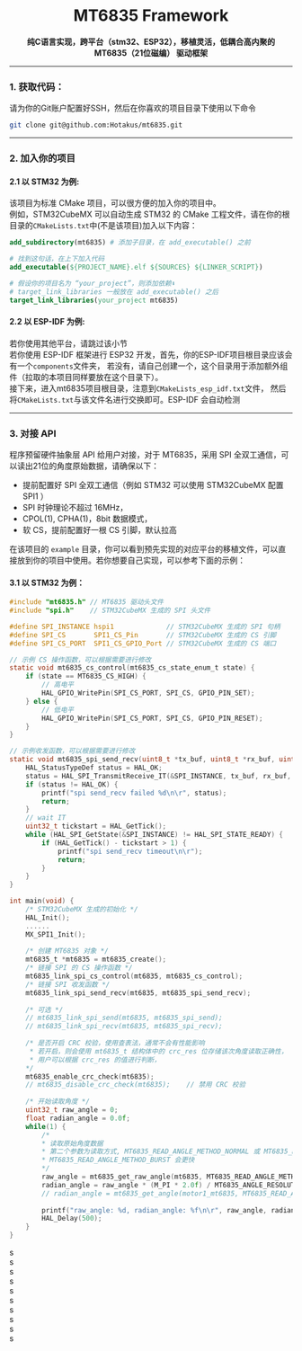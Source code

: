 <div align="center">
<strong>
    <h1>MT6835 Framework</h1>
    纯C语言实现，跨平台（stm32、ESP32），移植灵活，低耦合高内聚的 <br> MT6835（21位磁编） 驱动框架
</strong>
</div>

---

### 1. 获取代码：

请为你的Git账户配置好SSH，然后在你喜欢的项目目录下使用以下命令

```bash
git clone git@github.com:Hotakus/mt6835.git
```

---

### 2. 加入你的项目

#### 2.1 以 STM32 为例:

该项目为标准 CMake 项目，可以很方便的加入你的项目中。  
例如，STM32CubeMX 可以自动生成 STM32 的 CMake 工程文件，请在你的根目录的`CMakeLists.txt`中(不是该项目)加入以下内容：

```cmake
add_subdirectory(mt6835) # 添加子目录，在 add_executable() 之前

# 找到这句话，在上下加入代码
add_executable(${PROJECT_NAME}.elf ${SOURCES} ${LINKER_SCRIPT})

# 假设你的项目名为 “your_project”，则添加依赖⬇
# target_link_libraries 一般放在 add_executable() 之后
target_link_libraries(your_project mt6835) 
```

#### 2.2 以 ESP-IDF 为例:

若你使用其他平台，请跳过该小节  
若你使用 ESP-IDF 框架进行 ESP32 开发，首先，你的ESP-IDF项目根目录应该会有一个`components`文件夹，
若没有，请自己创建一个，这个目录用于添加额外组件（拉取的本项目同样要放在这个目录下）。  
接下来，进入mt6835项目根目录，注意到`CMakeLists_esp_idf.txt`文件，
然后将`CMakeLists.txt`与该文件名进行交换即可。ESP-IDF 会自动检测

---

### 3. 对接 API

程序预留硬件抽象层 API 给用户对接，对于 MT6835，采用 SPI 全双工通信，可以读出21位的角度原始数据，请确保以下：

- 提前配置好 SPI 全双工通信（例如 STM32 可以使用 STM32CubeMX 配置 SPI1 ）
- SPI 时钟理论不超过 16MHz，
- CPOL(1), CPHA(1)，8bit 数据模式，
- 软 CS，提前配置好一根 CS 引脚，默认拉高

在该项目的 `example` 目录，你可以看到预先实现的对应平台的移植文件，可以直接放到你的项目中使用。若你想要自己实现，可以参考下面的示例：

#### 3.1 以 STM32 为例：

```c
#include "mt6835.h" // MT6835 驱动头文件
#include "spi.h"    // STM32CubeMX 生成的 SPI 头文件

#define SPI_INSTANCE hspi1             // STM32CubeMX 生成的 SPI 句柄
#define SPI_CS       SPI1_CS_Pin       // STM32CubeMX 生成的 CS 引脚
#define SPI_CS_PORT  SPI1_CS_GPIO_Port // STM32CubeMX 生成的 CS 端口

// 示例 CS 操作函数，可以根据需要进行修改
static void mt6835_cs_control(mt6835_cs_state_enum_t state) {
    if (state == MT6835_CS_HIGH) {  
        // 高电平
        HAL_GPIO_WritePin(SPI_CS_PORT, SPI_CS, GPIO_PIN_SET);
    } else {
        // 低电平
        HAL_GPIO_WritePin(SPI_CS_PORT, SPI_CS, GPIO_PIN_RESET);
    }
}

// 示例收发函数，可以根据需要进行修改
static void mt6835_spi_send_recv(uint8_t *tx_buf, uint8_t *rx_buf, uint8_t len) {
    HAL_StatusTypeDef status = HAL_OK;
    status = HAL_SPI_TransmitReceive_IT(&SPI_INSTANCE, tx_buf, rx_buf, len);
    if (status != HAL_OK) {
        printf("spi send_recv failed %d\n\r", status);
        return;
    }
    // wait IT
    uint32_t tickstart = HAL_GetTick();
    while (HAL_SPI_GetState(&SPI_INSTANCE) != HAL_SPI_STATE_READY) {
        if (HAL_GetTick() - tickstart > 1) {
            printf("spi send_recv timeout\n\r");
            return;
        }
    }
}

int main(void) { 
    /* STM32CubeMX 生成的初始化 */
    HAL_Init();
    ......
    MX_SPI1_Init();
    
    /* 创建 MT6835 对象 */
    mt6835_t *mt6835 = mt6835_create();
    /* 链接 SPI 的 CS 操作函数 */
    mt6835_link_spi_cs_control(mt6835, mt6835_cs_control);
    /* 链接 SPI 收发函数 */
    mt6835_link_spi_send_recv(mt6835, mt6835_spi_send_recv);
    
    /* 可选 */
    // mt6835_link_spi_send(mt6835, mt6835_spi_send);
    // mt6835_link_spi_recv(mt6835, mt6835_spi_recv);
    
    /* 是否开启 CRC 校验，使用查表法，通常不会有性能影响
     * 若开启，则会使用 mt6835_t 结构体中的 crc_res 位存储该次角度读取正确性，
     * 用户可以根据 crc_res 的值进行判断，
    */
    mt6835_enable_crc_check(mt6835);
    // mt6835_disable_crc_check(mt6835);    // 禁用 CRC 校验
    
    /* 开始读取角度 */
    uint32_t raw_angle = 0;
    float radian_angle = 0.0f;
    while(1) {
        /* 
        * 读取原始角度数据
        * 第二个参数为读取方式, MT6835_READ_ANGLE_METHOD_NORMAL 或 MT6835_READ_ANGLE_METHOD_BURST 
        * MT6835_READ_ANGLE_METHOD_BURST 会更快
        */
        raw_angle = mt6835_get_raw_angle(mt6835, MT6835_READ_ANGLE_METHOD_BURST);
        radian_angle = raw_angle * (M_PI * 2.0f) / MT6835_ANGLE_RESOLUTION;
        // radian_angle = mt6835_get_angle(motor1_mt6835, MT6835_READ_ANGLE_METHOD_BURST);
        
        printf("raw_angle: %d, radian_angle: %f\n\r", raw_angle, radian_angle);
        HAL_Delay(500);
    }
}
```

s  
s  
s  
s  
s  
s  
s  
s  
s  
s  